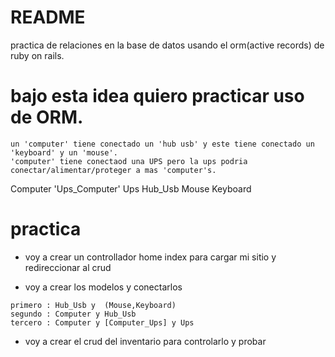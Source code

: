 # README

practica de relaciones en la base de datos usando el orm(active records) de ruby on rails.

# bajo esta idea quiero practicar uso de ORM.
```
un 'computer' tiene conectado un 'hub usb' y este tiene conectado un 'keyboard' y un 'mouse'.
'computer' tiene conectaod una UPS pero la ups podria conectar/alimentar/proteger a mas 'computer's.
```
Computer 'Ups_Computer'  Ups
Hub_Usb  Mouse   Keyboard

# practica

- voy a crear un controllador home index para cargar mi sitio y redireccionar al crud

- voy a crear los modelos y conectarlos
```
primero : Hub_Usb y  (Mouse,Keyboard)      
segundo : Computer y Hub_Usb
tercero : Computer y [Computer_Ups] y Ups 
```
- voy a crear el crud del inventario para controlarlo y probar
  








